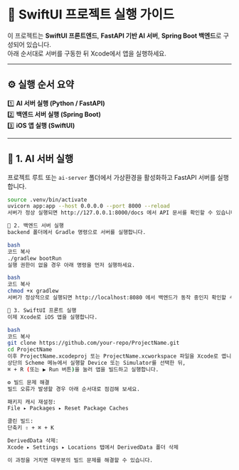 # 🧭 SwiftUI 프로젝트 실행 가이드

이 프로젝트는 **SwiftUI 프론트엔드**, **FastAPI 기반 AI 서버**, **Spring Boot 백엔드**로 구성되어 있습니다.  
아래 순서대로 서버를 구동한 뒤 Xcode에서 앱을 실행하세요.

---

## ⚙️ 실행 순서 요약

1️⃣ **AI 서버 실행 (Python / FastAPI)**  
2️⃣ **백엔드 서버 실행 (Spring Boot)**  
3️⃣ **iOS 앱 실행 (SwiftUI)**  

---

## 🤖 1. AI 서버 실행

프로젝트 루트 또는 `ai-server` 폴더에서 가상환경을 활성화하고 FastAPI 서버를 실행합니다.

```bash
source .venv/bin/activate
uvicorn app:app --host 0.0.0.0 --port 8000 --reload
서버가 정상 실행되면 http://127.0.0.1:8000/docs 에서 API 문서를 확인할 수 있습니다.

🧱 2. 백엔드 서버 실행
backend 폴더에서 Gradle 명령으로 서버를 실행합니다.

bash
코드 복사
./gradlew bootRun
실행 권한이 없을 경우 아래 명령을 먼저 실행하세요.

bash
코드 복사
chmod +x gradlew
서버가 정상적으로 실행되면 http://localhost:8080 에서 백엔드가 동작 중인지 확인할 수 있습니다.

📱 3. SwiftUI 프론트 실행
이제 Xcode로 iOS 앱을 실행합니다.

bash
코드 복사
git clone https://github.com/your-repo/ProjectName.git
cd ProjectName
이후 ProjectName.xcodeproj 또는 ProjectName.xcworkspace 파일을 Xcode로 엽니다.
상단의 Scheme 메뉴에서 실행할 Device 또는 Simulator를 선택한 뒤,
⌘ + R (또는 ▶️ Run 버튼)을 눌러 앱을 빌드하고 실행합니다.

⚙️ 빌드 문제 해결
빌드 오류가 발생할 경우 아래 순서대로 점검해 보세요.

패키지 캐시 재설정:
File ▸ Packages ▸ Reset Package Caches

클린 빌드:
단축키 ⇧ + ⌘ + K

DerivedData 삭제:
Xcode ▸ Settings ▸ Locations 탭에서 DerivedData 폴더 삭제

이 과정을 거치면 대부분의 빌드 문제를 해결할 수 있습니다.
